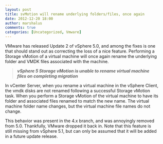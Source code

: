 ```yaml
---
layout: post
title: svMotion will rename underlying folders/files, once again
date: 2012-12-20 18:00
author: marshalus
comments: true
categories: [Uncategorized, Vmware]
---
```



VMware has released Update 2 of vSphere 5.0, and among the fixes is one that should stand out as correcting the loss of a nice feature. Performing a Storage vMotion of a virtual machine will once again rename the underlying folder and VMDK files associated with the machine.

> **_vSphere 5 Storage vMotion is unable to rename virtual machine files on completing migration_**

In vCenter Server, when you rename a virtual machine in the vSphere Client, the vmdk disks are not renamed following a successful Storage vMotion task. When you perform a Storage vMotion of the virtual machine to have its folder and associated files renamed to match the new name. The virtual machine folder name changes, but the virtual machine file names do not change.

This behavior was present in the 4.x branch, and was annoyingly removed from 5.0\. Thankfully, VMware dropped it back in. Note that this feature is still missing from vSphere 5.1, but can only be assumed that it will be added in a future update release.